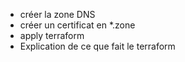 - créer la zone DNS
- créer un certificat en *.zone
- apply terraform
- Explication de ce que fait le terraform